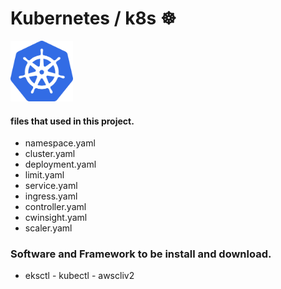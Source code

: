 # Kubernetes / k8s ☸
<img src="https://github.com/kubernetes/kubernetes/raw/master/logo/logo.png" width="100">

#### files that used in this project.
- namespace.yaml
- cluster.yaml
- deployment.yaml
- limit.yaml
- service.yaml
- ingress.yaml
- controller.yaml
- cwinsight.yaml
- scaler.yaml
### Software and Framework to be install and download.
- eksctl  - kubectl - awscliv2
